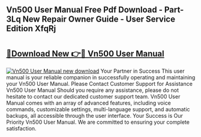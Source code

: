 ## Vn500 User Manual Free Pdf Download - Part-3Lq New Repair Owner Guide - User Service Edition XfqRj

# <h2><a href="http://bc74082.oget.top/?id=Vn500+User+Manual">🔗Download New 👉🔴 Vn500 User Manual</a></h2>

[![Vn500 User Manual new download](https://i.imgur.com/5g1atiW.png)](http://bc74082.oget.top/?id=Vn500+User+Manual)
Your Partner in Success This user manual is your reliable companion in successfully operating and maintaining your Vn500 User Manual. Please Contact Customer Support for Assistance Vn500 User Manual Should you require any assistance, please do not hesitate to contact our dedicated customer support team. Vn500 User Manual comes with an array of advanced features, including voice commands, customizable settings, multi-language support, and automatic backups, all accessible through the user interface. Your Success is Our Priority Vn500 User Manual. We are committed to ensuring your complete satisfaction.
